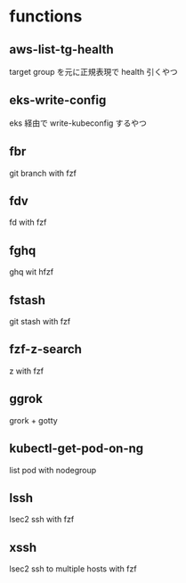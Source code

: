 # functions

## aws-list-tg-health
target group を元に正規表現で health 引くやつ
## eks-write-config
eks 経由で write-kubeconfig するやつ
## fbr
git branch with fzf
## fdv
fd with fzf
## fghq
ghq wit hfzf
## fstash
git stash with fzf
## fzf-z-search
z with fzf
## ggrok
grork + gotty
## kubectl-get-pod-on-ng
list pod with nodegroup
## lssh
lsec2 ssh with fzf
## xssh
lsec2 ssh to multiple hosts with fzf
